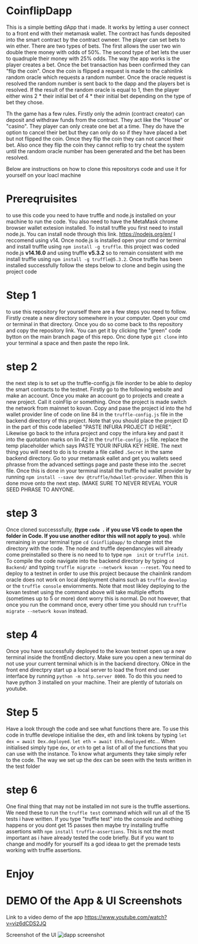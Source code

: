 # CoinflipDapp
This is a simple betting dApp that i made. It works by letting a user connect to a front end with their metamask wallet. The contract has funds deposited into the smart 
contract by the contract owneer. The player can set bets to win ether. There are two types of bets. The first allows the user two win double there money with odds of 50%.
The second type of bet lets the user to quadruple their money with 25% odds. The way the app works is the player creates a bet. Once the bet transaction has been confirmed they 
can "flip the coin". Once the coin is flipped a request is made to the cahinlink random oracle which requests a random number. Once the oracle request is resolved the random number
is sent back to the dapp and the players bet is resolved. If the result of the random oracle is equal to 1, then the player either wins 2 * their initial bet  of 4 * their initial
bet depending on the type of bet they chose.

Th the game has a few rules. Firstly only the admin (contract creator) can deposit and withdraw funds from the contract. They act like the "House" or "casino". They player can only create one
bet at a time. They do have the option to cancel their bet but they can only do so if they have placed a bet but not flipped the coin. Omce they flip the coin they can not cancel
their bet. Also once they flip the coin they cannot reflip to try cheat the system until the random oracle number has been generated and the bet has been resolved.

Below are instructions on how to clone this repositorys code and use it for yourself on your loacl machine

# Prereqruisites
to use this code you need to have truffle and node.js installed on your machine to run the code. You also need to have the MetaMask chrome browser wallet extesion installed. To install truffle you first need to install node.js. You can install node through this link. https://nodejs.org/en/ I reccomend using v14. Once node.js is installed open your cmd or terminal and install truffle using ``npm install -g truffle``. this project was coded node.js **v14.16.0** and using truffle **v5.3.2** so to remain consistent with me install truffle using ``npm install -g truffle@5.3.2``. Once truffle has been installed successfully follow the steps below to clone and begin using the project code

# Step 1
to use this repository for yourself there are a few steps you need to follow. Firstly create a new directory somewhere in your computer. Open your cmd or terminal in that directory. Once you do so come back to ths repository and copy the repository link. You can get it by clicking the "green" code bytton on the main branch page of this repo. Onc done type ``git clone`` into your terminal a space and then paste the repo link.

# step 2
the next step is to set up the truffle-config.js file inorder to be able to deploy the smart contracts to the testnet. Firstly go to the following website and make an account. Once you make an account go to projects and create a new project. Call it coinFlip or something. Once the project is made switch the network from mainnet to kovan. Copy and pase the project id into the hd wallet provider line of code on line 84 in the ``truffle-config.js`` file in the backend directory of this project. Note that you should place the project ID in the part of this code labelled "PASTE INFURA PROJECT ID HERE". Likewise go back to the infura project and copy the infura key and past it into the quotation marks on lin 42 in the ``truffle-config.js`` file. replace the temp placeholder which says PASTE YOUR INFURA KEY HERE. The next thing you will need to do is to create a file called ``.Secret`` in the same backend directory. Go to your metamask eallet and get you wallets seed phrasse from the advanced settings page and paste these into the .secret file. Once this is done in your terminal install the truffle hd wallet provider by running ``npm install --save dev @truffle/hdwallet-provider``. When this is done move onto the next step. (MAKE SURE TO NEVER REVEAL YOUR SEED PHRASE TO ANYONE.

# step 3
Once cloned successsfully, **(type ``code .`` if you use VS code to open the folder in Code. If you use another editor this will not apply to you)**. while remaining in your terminal type ``cd CoinflipDapp/`` to change intot the directory with the code. The node and truffle dependancyies will already come preinstalled so there is no need to to type ``npm  init`` or ``truffle init``. To compile the code navigate into the backend directory by typing ``cd Backend/`` and typing ``truffle migrate --network kovan --reset``. You need to deploy to a testnet in order to use this project because the chainlink random oracle does not work on local deployment chains such as ``truffle develop`` or the  ``truffle console`` enviornments. Note that most likley deploying to the kovan testnet using the command above will take multiple efforts (sometimes up to 5 or more) dont worry this is normal. Do not however, that once you run the command once, every other time you should run ``truffle migrate --network kovan`` instead.  

# step 4
Once you have successfully deployed to the kovan testnet open up a new terminal inside the frontEnd diectory. Make sure you open a new terminal do not use your current terminal which is in the backend directory. ONce in the front end directpry start up a local server to load the front end user interface by running ``python -m http.server 8000``. To do this you need to have python 3 installed on your machine. Their are plently of tutorials on youtube.

# Step 5
Have a look through the code and see what functions there are. To use this code in truffle develope initialise the dex, eth and link tokens by typing ``let dex = await Dex.deployed``. ``let eth = await Eth.deployed`` etc... When initialised simply type ``dex``, or ``eth`` to get a list of all of the functions that you can use with the instance. To know what arguments they take simply refer to the code. The way we set up the dex can be seen with the tests written in the test folder

# step 6
One final thing that may not be installed im not sure is the truffle assertions. We need these to run the ``truffle test`` command which will run all of the 15 tests i have written. If you type "truffle test" into the console and nothing happens or you dont get 15 passes then maybe try installing truffle assertions with ``npm install truffle-assertions``. This is not the most important as i have already tested the code briefly. But if you want to change and modify for yourself its a god ideaa to get the premade tests working with truffle assertions.

# Enjoy

# DEMO Of the App & UI Screenshots

Link to a video demo of the app
https://www.youtube.com/watch?v=viz6dCDS2JQ

Screenshot of the UI
![dapp screenshot](https://user-images.githubusercontent.com/40043037/121742744-2cf6bd00-caf8-11eb-8b84-2dc0d176265f.PNG)
